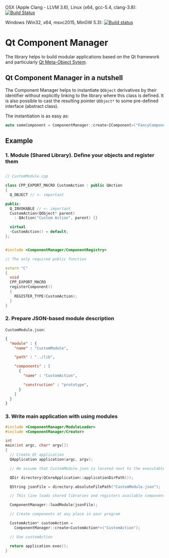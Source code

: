 OSX (Apple Clang - LLVM 3.6), Linux (x64, gcc-5.4, clang-3.8): [![Build
Status](https://travis-ci.org/paceholder/component-manager.svg?branch=master)](https://travis-ci.org/paceholder/component-manager)

Windows (Win32, x64, msvc2015, MinGW 5.3): [![Build status](https://ci.appveyor.com/api/projects/status/ol3wwt948rjslwpo/branch/master?svg=true)](https://ci.appveyor.com/project/paceholder/component-manager/branch/master)

# Qt Component Manager

The library helps to build modular applications based on the Qt framework
and particularly [Qt Meta-Object Sytem](http://doc.qt.io/qt-5/metaobjects.html).


## Qt Component Manager in a nutshell

The Component Manager helps to instantiate `QObject` derivatives by their identifier
without explicitly linking to the library where this class is defined.
It is also possible to cast the resulting pointer `QObject*` to some pre-defined interface
(abstract class).

The instantiation is as easy as:

```cpp
auto someComponent = ComponentManager::create<IComponent>("FancyComponent");
```

## Example

### 1. Module (Shared Library). Define your objects and register them


```cpp

// CustomModule.cpp

class CPP_EXPORT_MACRO CustomAction : public QAction
{
  Q_OBJECT // <- important

public:
  Q_INVOKABLE // <- important
  CustomAction(QObject* parent)
    : QAction("Custom Action", parent) {}

  virtual
  ~CustomAction() = default;
};


#include <ComponentManager/ComponentRegistry>

// The only required public function

extern "C"
{
  void
  CPP_EXPORT_MACRO
  registerComponent()
  {
    REGISTER_TYPE(CustomAction);
  }
}
```

### 2. Prepare JSON-based module description

`CustomModule.json`:

```json
{
  "module" : {
    "name" : "CustomModule",

    "path" : "../lib",

    "components" : [
      {
        "name" : "CustomAction",

        "construction" : "prototype",
      }
    ]
  }
}
```



### 3. Write main application with using modules

```cpp
#include <ComponentManager/ModuleLoader>
#include <ComponentManager/Creator>

int
main(int argc, char* argv[])
{
  // Create Qt application
  QApplication application(argc, argv);

  // We assume that CustomModule.json is located next to the executable

  QDir directory(QCoreApplication::applicationDirPath());

  QString jsonFile = directory.absoluteFilePath("CustomModule.json");

  // This line loads shared libraries and registers available components

  ComponentManager::loadModule(jsonFile);

  // Create components at any place in your program

  CustomAction* customAction =
    ComponentManager::create<CustomAction*>("CustomAction");

  // Use customAction

  return application.exec();
}
```

